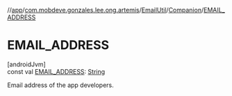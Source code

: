 //[app](../../../../index.md)/[com.mobdeve.gonzales.lee.ong.artemis](../../index.md)/[EmailUtil](../index.md)/[Companion](index.md)/[EMAIL_ADDRESS](-e-m-a-i-l_-a-d-d-r-e-s-s.md)

# EMAIL_ADDRESS

[androidJvm]\
const val [EMAIL_ADDRESS](-e-m-a-i-l_-a-d-d-r-e-s-s.md): [String](https://kotlinlang.org/api/latest/jvm/stdlib/kotlin/-string/index.html)

Email address of the app developers.
